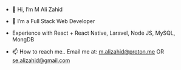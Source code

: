- 👋 Hi, I’m M Ali Zahid
- 👀 I’m a Full Stack Web Developer
- Experience with React + React Native, Laravel, Node JS, MySQL, MongDB

- 📫 How to reach me..
Email me at:
  m.alizahid@proton.me OR se.alizahid@gmail.com

